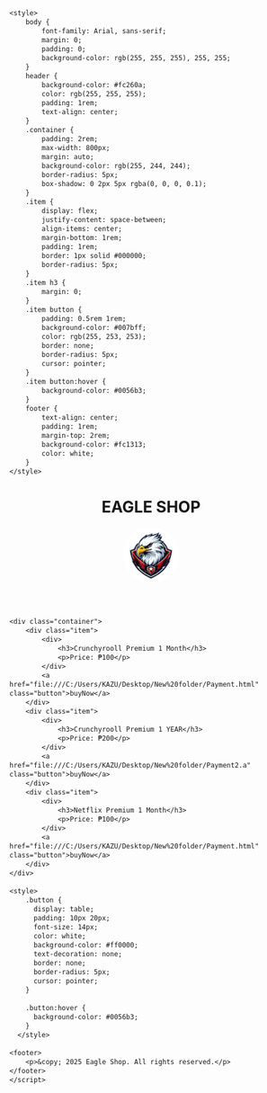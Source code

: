 <!DOCTYPE html>
<html lang="en">
<head>
    <meta charset="UTF-8">
    <meta name="viewport" content="width=device-width, initial-scale=1.0">
    <title>EAGLE SHOP</title>
    
    <style>
        body {
            font-family: Arial, sans-serif;
            margin: 0;
            padding: 0;
            background-color: rgb(255, 255, 255), 255, 255;
        }
        header {
            background-color: #fc260a;
            color: rgb(255, 255, 255);
            padding: 1rem;
            text-align: center;
        }
        .container {
            padding: 2rem;
            max-width: 800px;
            margin: auto;
            background-color: rgb(255, 244, 244);
            border-radius: 5px;
            box-shadow: 0 2px 5px rgba(0, 0, 0, 0.1);
        }
        .item {
            display: flex;
            justify-content: space-between;
            align-items: center;
            margin-bottom: 1rem;
            padding: 1rem;
            border: 1px solid #000000;
            border-radius: 5px;
        }
        .item h3 {
            margin: 0;
        }
        .item button {
            padding: 0.5rem 1rem;
            background-color: #007bff;
            color: rgb(255, 253, 253);
            border: none;
            border-radius: 5px;
            cursor: pointer;
        }
        .item button:hover {
            background-color: #0056b3;
        }
        footer {
            text-align: center;
            padding: 1rem;
            margin-top: 2rem;
            background-color: #fc1313;
            color: white;
        }
    </style>
</head>
<body>
    <header>
        <h1>EAGLE SHOP</h1>
        <img src="image/eagle.png" alt="EAGLE SHOP" style="width:100px; height:100px; border-radius:50%;">
    </header>

    <div class="container">
        <div class="item">
            <div>
                <h3>Crunchyrooll Premium 1 Month</h3>
                <p>Price: ₱100</p>
            </div>
            <a href="file:///C:/Users/KAZU/Desktop/New%20folder/Payment.html" class="button">buyNow</a>
        </div>
        <div class="item">
            <div>
                <h3>Crunchyrooll Premium 1 YEAR</h3>
                <p>Price: ₱200</p>
            </div>
            <a href="file:///C:/Users/KAZU/Desktop/New%20folder/Payment2.a" class="button">buyNow</a>
        </div>
        <div class="item">
            <div>
                <h3>Netflix Premium 1 Month</h3>
                <p>Price: ₱100</p>
            </div>
            <a href="file:///C:/Users/KAZU/Desktop/New%20folder/Payment.html" class="button">buyNow</a>
        </div>
    </div>

    <style>
        .button {
          display: table;
          padding: 10px 20px;
          font-size: 14px;
          color: white;
          background-color: #ff0000;
          text-decoration: none;
          border: none;
          border-radius: 5px;
          cursor: pointer;
        }
      
        .button:hover {
          background-color: #0056b3;
        }
      </style>

    <footer>
        <p>&copy; 2025 Eagle Shop. All rights reserved.</p>
    </footer>      
    </script>
</body>
</html>

